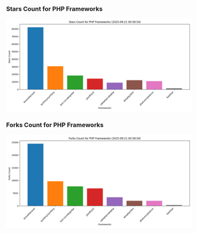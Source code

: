 ### Stars Count for PHP Frameworks

![Stars Chart](./archive/charts/20250921005854_stars_count.png)

### Forks Count for PHP Frameworks

![Forks Chart](./archive/charts/20250921005854_forks_count.png)

